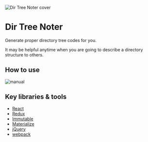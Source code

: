 ![Dir Tree Noter cover](http://kenanpengyou.github.io/assets/used-images/projects/dir-tree-noter/dir_tree_noter_cover.png)

# Dir Tree Noter
Generate proper directory tree codes for you. 

It may be helpful anytime when you are going to describe a directory structure to others.

## How to use

![manual](https://github.com/kenanpengyou/dir-tree-noter/tree/master/intro/manual.png)

## Key libraries & tools

* [React](https://facebook.github.io/react/)
* [Redux](http://redux.js.org/)
* [Immutable](http://facebook.github.io/immutable-js/)
* [Materialize](http://materializecss.com/)
* [jQuery](https://jquery.com/)
* [webpack](http://webpack.github.io/)
